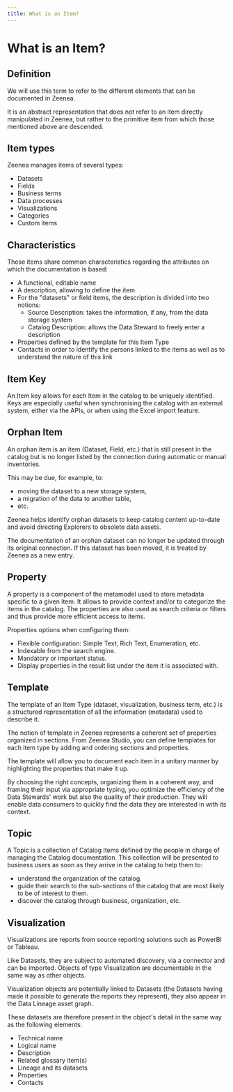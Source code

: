 ```yaml
---
title: What is an Item?
---
```


# What is an Item?

## Definition

We will use this term to refer to the different elements that can be documented in Zeenea. 

It is an abstract representation that does not refer to an item directly manipulated in Zeenea, but rather to the primitive item from which those mentioned above are descended.

## Item types

Zeenea manages items of several types: 

* Datasets
* Fields
* Business terms
* Data processes
* Visualizations
* Categories
* Custom items

## Characteristics

These items share common characteristics regarding the attributes on which the documentation is based:

* A functional, editable name
* A description, allowing to define the item
* For the "datasets" or field items, the description is divided into two notions:
  * Source Description: takes the information, if any, from the data storage system
  * Catalog Description: allows the Data Steward to freely enter a description 
* Properties defined by the template for this Item Type
* Contacts in order to identify the persons linked to the items as well as to understand the nature of this link

 ## Item Key
An Item key allows for each Item in the catalog to be uniquely identified. Keys are especially useful when synchronising the catalog with an external system, either via the APIs, or when using the Excel import feature.

## Orphan Item
An orphan item is an item (Dataset, Field, etc.) that is still present in the catalog but is no longer listed by the connection during automatic or manual inventories.

This may be due, for example, to:

* moving the dataset to a new storage system, 
* a migration of the data to another table, 
* etc.

Zeenea helps identify orphan datasets to keep catalog content up-to-date and avoid directing Explorers to obsolete data assets.

The documentation of an orphan dataset can no longer be updated through its original connection. If this dataset has been moved, it is treated by Zeenea as a new entry.

## Property
A property is a component of the metamodel used to store metadata specific to a given item. It allows to provide context and/or to categorize the items in the catalog. The properties are also used as search criteria or filters and thus provide more efficient access to items.

Properties options when configuring them: 

* Flexible configuration: Simple Text, Rich Text, Enumeration, etc.
* Indexable from the search engine. 
* Mandatory or important status.
* Display properties in the result list under the item it is associated with.


## Template
 
The template of an Item Type (dataset, visualization, business term, etc.) is a structured representation of all the information (metadata) used to describe it. 

The notion of template in Zeenea represents a coherent set of properties organized in sections. From Zeenea Studio, you can define templates for each item type by adding and ordering sections and properties.

The template will allow you to document each item in a unitary manner by highlighting the properties that make it up.

By choosing the right concepts, organizing them in a coherent way, and framing their input via appropriate typing, you optimize the efficiency of the Data Stewards' work but also the quality of their production. They will enable data consumers to quickly find the data they are interested in with its context.

## Topic
A Topic is a collection of Catalog Items defined by the people in charge of managing the Catalog documentation. This collection will be presented to business users as soon as they arrive in the catalog to help them to: 

* understand the organization of the catalog.
* guide their search to the sub-sections of the catalog that are most likely to be of interest to them.
* discover the catalog through business, organization, etc.

## Visualization
Visualizations are reports from source reporting solutions such as PowerBI or Tableau.

Like Datasets, they are subject to automated discovery, via a connector and can be imported. Objects of type Visualization are documentable in the same way as other objects.

Visualization objects are potentially linked to Datasets (the Datasets having made it possible to generate the reports they represent), they also appear in the Data Lineage asset graph.

These datasets are therefore present in the object's detail in the same way as the following elements: 

* Technical name
* Logical name
* Description
* Related glossary item(s)
* Lineage and its datasets
* Properties
* Contacts